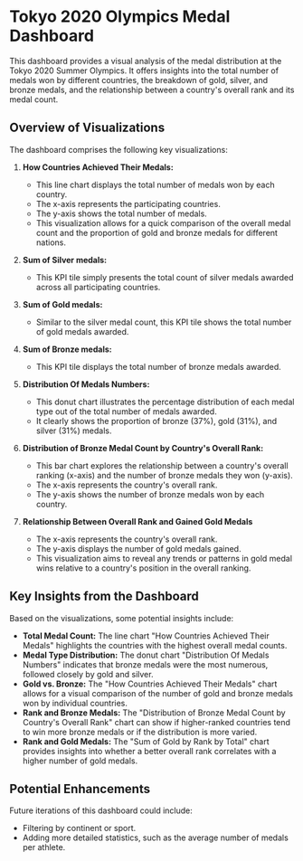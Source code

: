 # Tokyo 2020 Olympics Medal Dashboard

This dashboard provides a visual analysis of the medal distribution at the Tokyo 2020 Summer Olympics. It offers insights into the total number of medals won by different countries, the breakdown of gold, silver, and bronze medals, and the relationship between a country's overall rank and its medal count.

## Overview of Visualizations

The dashboard comprises the following key visualizations:

1.  **How Countries Achieved Their Medals:**
    * This line chart displays the total number of medals won by each country.
    * The x-axis represents the participating countries.
    * The y-axis shows the total number of medals.
    * This visualization allows for a quick comparison of the overall medal count and the proportion of gold and bronze medals for different nations.

2.  **Sum of Silver medals:**
    * This KPI tile simply presents the total count of silver medals awarded across all participating countries.

3.  **Sum of Gold medals:**
    * Similar to the silver medal count, this KPI tile shows the total number of gold medals awarded.

4.  **Sum of Bronze medals:**
    * This KPI tile displays the total number of bronze medals awarded.

5.  **Distribution Of Medals Numbers:**
    * This donut chart illustrates the percentage distribution of each medal type out of the total number of medals awarded.
    * It clearly shows the proportion of bronze (37%), gold (31%), and silver (31%) medals.

6.  **Distribution of Bronze Medal Count by Country's Overall Rank:**
    * This bar chart explores the relationship between a country's overall ranking (x-axis) and the number of bronze medals they won (y-axis).
    * The x-axis represents the country's overall rank.
    * The y-axis shows the number of bronze medals won by each country.

7.  **Relationship Between Overall Rank and Gained Gold Medals**
    * The x-axis represents the country's overall rank.
    * The y-axis displays the number of gold medals gained.
    * This visualization aims to reveal any trends or patterns in gold medal wins relative to a country's position in the overall ranking.

## Key Insights from the Dashboard

Based on the visualizations, some potential insights include:

* **Total Medal Count:** The line chart "How Countries Achieved Their Medals" highlights the countries with the highest overall medal counts.
* **Medal Type Distribution:** The donut chart "Distribution Of Medals Numbers" indicates that bronze medals were the most numerous, followed closely by gold and silver.
* **Gold vs. Bronze:** The "How Countries Achieved Their Medals" chart allows for a visual comparison of the number of gold and bronze medals won by individual countries.
* **Rank and Bronze Medals:** The "Distribution of Bronze Medal Count by Country's Overall Rank" chart can show if higher-ranked countries tend to win more bronze medals or if the distribution is more varied.
* **Rank and Gold Medals:** The "Sum of Gold by Rank by Total" chart provides insights into whether a better overall rank correlates with a higher number of gold medals.


## Potential Enhancements

Future iterations of this dashboard could include:

* Filtering by continent or sport.
* Adding more detailed statistics, such as the average number of medals per athlete.
